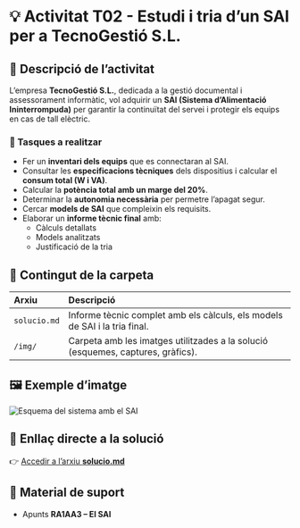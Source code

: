 # 💡 Activitat T02 - Estudi i tria d’un SAI per a TecnoGestió S.L.

## 🧭 Descripció de l’activitat
L’empresa **TecnoGestió S.L.**, dedicada a la gestió documental i assessorament informàtic, vol adquirir un **SAI (Sistema d’Alimentació Ininterrompuda)** per garantir la continuïtat del servei i protegir els equips en cas de tall elèctric.

### 🧱 Tasques a realitzar
- Fer un **inventari dels equips** que es connectaran al SAI.
- Consultar les **especificacions tècniques** dels dispositius i calcular el **consum total (W i VA)**.
- Calcular la **potència total amb un marge del 20%**.
- Determinar la **autonomia necessària** per permetre l’apagat segur.
- Cercar **models de SAI** que compleixin els requisits.
- Elaborar un **informe tècnic final** amb:
  - Càlculs detallats  
  - Models analitzats  
  - Justificació de la tria  

## 📂 Contingut de la carpeta
| Arxiu | Descripció |
|:------|:------------|
| `solucio.md` | Informe tècnic complet amb els càlculs, els models de SAI i la tria final. |
| `/img/` | Carpeta amb les imatges utilitzades a la solució (esquemes, captures, gràfics). |

## 🖼️ Exemple d’imatge
![Esquema del sistema amb el SAI](./img/esquema_SAI.png "Connexió dels equips al SAI")

## 🔗 Enllaç directe a la solució
👉 [Accedir a l’arxiu **solucio.md**](./solucio.md)

## 🧰 Material de suport
- Apunts **RA1AA3 – El SAI**





